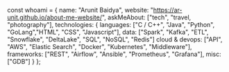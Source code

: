 const whoami = {
    name: "Arunit Baidya",
    website: "https://ar-unit.github.io/about-me-website/",
    askMeAbout: ["tech", "travel, "photography"],
    technologies: {
        languages: ["C / C++", "Java", "Python", "GoLang","HTML", "CSS", "Javascript"],
        data: ["Spark", "Kafka", "ETL", "Snowflake", "DeltaLake", "SQL", "NoSQL", "Redis"]
        cloud & devops: ["API", "AWS", "Elastic Search", "Docker", "Kubernetes", "Middleware"],
        frameworks: ["REST", "Airflow", "Ansible", "Prometheus", "Grafana"],
        misc: ["GDB"]
    }
};